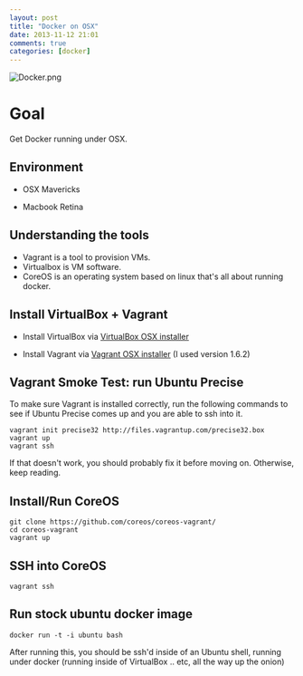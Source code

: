 ```yaml
---
layout: post
title: "Docker on OSX"
date: 2013-11-12 21:01
comments: true
categories: [docker]
---
```


![Docker.png](http://cl.ly/image/302X103n330L/docker.png)

# Goal

Get Docker running under OSX.

## Environment

* OSX Mavericks

* Macbook Retina

## Understanding the tools

* Vagrant is a tool to provision VMs.  
* Virtualbox is VM software.  
* CoreOS is an operating system based on linux that's all about running docker.

## Install VirtualBox + Vagrant

* Install VirtualBox via [VirtualBox OSX installer](http://download.virtualbox.org/virtualbox/4.3.2/VirtualBox-4.3.2-90405-OSX.dmg)

* Install Vagrant via [Vagrant OSX installer](https://www.vagrantup.com/downloads.html)  (I used version 1.6.2)

## Vagrant Smoke Test: run Ubuntu Precise

To make sure Vagrant is installed correctly, run the following commands to see if Ubuntu Precise comes up and you are able to ssh into it.

```
vagrant init precise32 http://files.vagrantup.com/precise32.box
vagrant up
vagrant ssh
```

If that doesn't work, you should probably fix it before moving on.  Otherwise, keep reading.

## Install/Run CoreOS

```
git clone https://github.com/coreos/coreos-vagrant/
cd coreos-vagrant
vagrant up
```

## SSH into CoreOS

```
vagrant ssh
```

## Run stock ubuntu docker image

```
docker run -t -i ubuntu bash
```

After running this, you should be ssh'd inside of an Ubuntu shell, running under docker (running inside of VirtualBox .. etc, all the way up the onion)
